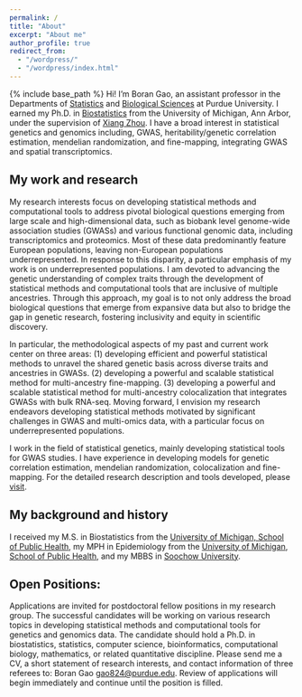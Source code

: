 ```yaml
---
permalink: /
title: "About"
excerpt: "About me"
author_profile: true
redirect_from: 
  - "/wordpress/"
  - "/wordpress/index.html"
---
```


{% include base_path %}
Hi! I’m Boran Gao, an assistant professor in the Departments of [Statistics](https://www.stat.purdue.edu/people/faculty/gao824.html) and [Biological Sciences](https://www.bio.purdue.edu/People/profile/gao824.html) at Purdue University. I earned my Ph.D. in [Biostatistics](https://sph.umich.edu/biostat/phd-student-profiles/gao-boran.html) from the University of Michigan, Ann Arbor, under the supervision of [Xiang Zhou](https://www.xzlab.org/). I have a broad interest in statistical genetics and genomics including, GWAS, heritability/genetic correlation estimation, mendelian randomization, and fine-mapping, integrating GWAS and spatial transcriptomics.

## My work and research
My research interests focus on developing statistical methods and computational tools to address pivotal biological questions emerging from large scale and high-dimensional data, such as biobank level genome-wide association studies (GWASs) and various functional genomic data, including transcriptomics and proteomics. Most of these data predominantly feature European populations, leaving non-European populations underrepresented. In response to this disparity, a particular emphasis of my work is on underrepresented populations. I am devoted to advancing the genetic understanding of complex traits through the development of statistical methods and computational tools that are inclusive of multiple ancestries. Through this approach, my goal is to not only address the broad biological questions that emerge from expansive data but also to bridge the gap in genetic research, fostering inclusivity and equity in scientific discovery.

In particular, the methodological aspects of my past and current work center on three areas: (1) developing efficient and powerful statistical methods to unravel the shared genetic basis across diverse traits and ancestries in GWASs. (2) developing a powerful and scalable statistical method for multi-ancestry fine-mapping. (3) developing a powerful and scalable statistical method for multi-ancestry colocalization that integrates GWASs with bulk RNA-seq. Moving forward, I envision my research endeavors developing statistical methods motivated by significant challenges in GWAS and multi-omics data, with a particular focus on underrepresented populations. 

I work in the field of statistical genetics, mainly developing statistical tools for GWAS studies. I have experience in developing models for genetic correlation estimation, mendelian randomization, colocalization and fine-mapping. For the detailed research description and tools developed, please [visit](https://borangao.github.io/research/).

## My background and history
I received my M.S. in Biostatistics from the [University of Michigan, School of Public Health](https://sph.umich.edu/), my MPH in Epidemiology from the [University of Michigan, School of Public Health](https://sph.umich.edu/), and my MBBS in [Soochow University](https://www.suda.edu.cn/). 

## Open Positions:
Applications are invited for postdoctoral fellow positions in my research group. The successful candidates will be working on various research topics in developing statistical methods and computational tools for genetics and genomics data. The candidate should hold a Ph.D. in biostatistics, statistics, computer science, bioinformatics, computational biology, mathematics, or related quantitative discipline. Please send me a CV, a short statement of research interests, and contact information of three referees to: Boran Gao gao824@purdue.edu. Review of applications will begin immediately and continue until the position is filled.
